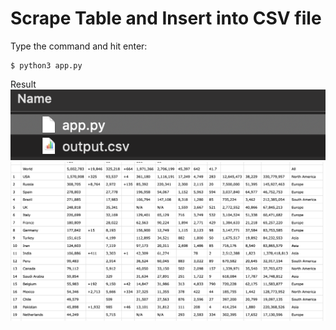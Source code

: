 # Scrape Table and Insert into CSV file

Type the command and hit enter:

```
$ python3 app.py
```

Result 
![Result](https://raw.githubusercontent.com/guritnoadis/ScrapeTable/master/ouput.png)
![Result](https://raw.githubusercontent.com/guritnoadis/ScrapeTable/master/result.png)

